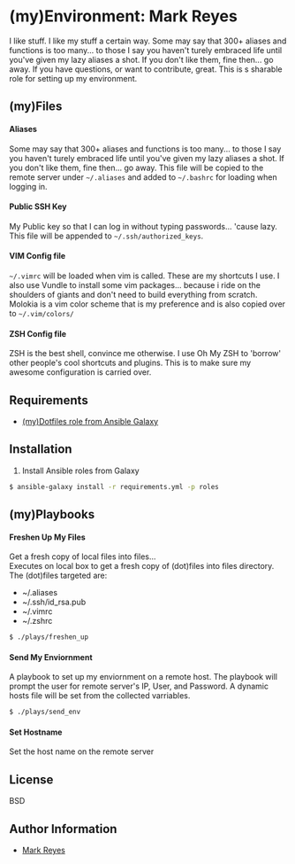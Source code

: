 # (my)Environment: Mark Reyes

I like stuff. I like my stuff a certain way. Some may say that 300+ aliases and functions is too many... to those I say you haven't turely embraced life until you've given my lazy aliases a shot. If you don't like them, fine then... go away. If you have questions, or want to contribute, great.
This is s sharable role for setting up my environment.


## (my)Files

#### Aliases
Some may say that 300+ aliases and functions is too many... to those I say you haven't turely embraced life until you've given my lazy aliases a shot. If you don't like them, fine then... go away.
This file will be copied to the remote server under `~/.aliases` and added to `~/.bashrc` for loading when logging in.

#### Public SSH Key
My Public key so that I can log in without typing passwords... 'cause lazy. This file will be appended to `~/.ssh/authorized_keys`. 

#### VIM Config file
`~/.vimrc` will be loaded when vim is called. These are my shortcuts I use. I also use Vundle to install some vim packages... because i ride on the shoulders of giants and don't need to build everything from scratch. Molokia is a vim color scheme that is my preference and is also copied over to `~/.vim/colors/` 

#### ZSH Config file
ZSH is the best shell, convince me otherwise. I use Oh My ZSH to 'borrow' other people's cool shortcuts and plugins. This is to make sure my awesome configuration is carried over.


## Requirements

* [(my)Dotfiles role from Ansible Galaxy](https://galaxy.ansible.com/mrreyes512/dotfiles)


## Installation

1) Install Ansible roles from Galaxy
```bash
$ ansible-galaxy install -r requirements.yml -p roles
```


## (my)Playbooks

#### Freshen Up My Files
Get a fresh copy of local files into files...   
Executes on local box to get a fresh copy of (dot)files into files directory. The (dot)files targeted are: 

* ~/.aliases
* ~/.ssh/id_rsa.pub
* ~/.vimrc
* ~/.zshrc

```bash
$ ./plays/freshen_up
```

#### Send My Enviornment
A playbook to set up my enviornment on a remote host. The playbook will prompt the user for remote server's IP, User, and Password. A dynamic hosts file will be set from the collected varriables. 


```bash
$ ./plays/send_env
```

#### Set Hostname
Set the host name on the remote server


## License

BSD


## Author Information

* [Mark Reyes](mailto:mark.reyes@charter.com)

